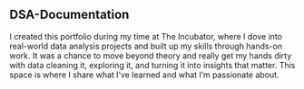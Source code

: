 ## DSA-Documentation
 I created this portfolio during my time at The Incubator, where I dove into real-world data analysis projects and built up my skills through hands-on work. It was a chance to move beyond theory and really get my hands dirty with data cleaning it, exploring it, and turning it into insights that matter. This space is where I share what I’ve learned and what I’m passionate about.
